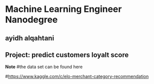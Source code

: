 # Machine Learning Engineer Nanodegree
## ayidh alqahtani 
## Project: predict customers loyalt score 



**Note**
#the data set can be found here

#https://www.kaggle.com/c/elo-merchant-category-recommendation
